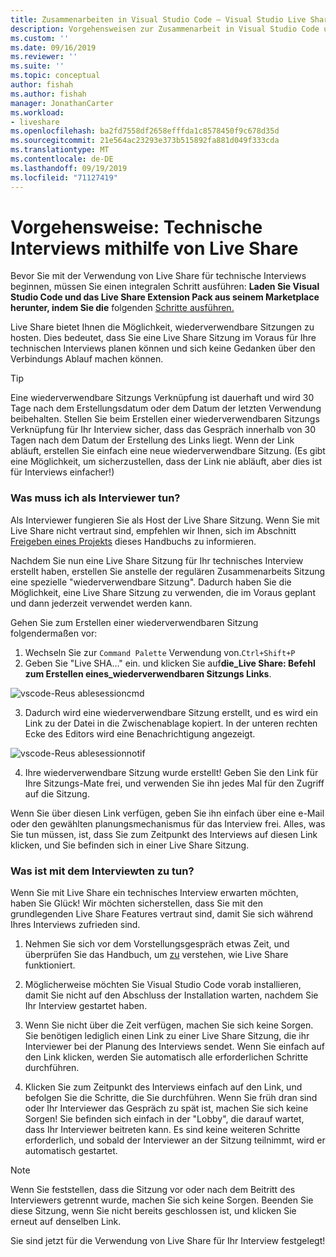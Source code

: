 ```yaml
---
title: Zusammenarbeiten in Visual Studio Code – Visual Studio Live Share | Microsoft-Dokumentation
description: Vorgehensweisen zur Zusammenarbeit in Visual Studio Code und Live Share
ms.custom: ''
ms.date: 09/16/2019
ms.reviewer: ''
ms.suite: ''
ms.topic: conceptual
author: fishah
ms.author: fishah
manager: JonathanCarter
ms.workload:
- liveshare
ms.openlocfilehash: ba2fd7558df2658efffda1c8578450f9c678d35d
ms.sourcegitcommit: 21e564ac23293e373b515892fa881d049f333cda
ms.translationtype: MT
ms.contentlocale: de-DE
ms.lasthandoff: 09/19/2019
ms.locfileid: "71127419"
---
```

<!--
Copyright © Microsoft Corporation
All rights reserved.
Creative Commons Attribution 4.0 License (International): https://creativecommons.org/licenses/by/4.0/legalcode
-->

# <a name="how-to-do-technical-interviews-using-live-share"></a>Vorgehensweise: Technische Interviews mithilfe von Live Share

Bevor Sie mit der Verwendung von Live Share für technische Interviews beginnen, müssen Sie einen integralen Schritt ausführen: **Laden Sie Visual Studio Code und das Live Share Extension Pack aus seinem Marketplace herunter, indem Sie die** folgenden [Schritte ausführen.](../use/vscode.md#Installation)

Live Share bietet Ihnen die Möglichkeit, wiederverwendbare Sitzungen zu hosten. Dies bedeutet, dass Sie eine Live Share Sitzung im Voraus für Ihre technischen Interviews planen können und sich keine Gedanken über den Verbindungs Ablauf machen können.

> [!TIP] 
>Eine wiederverwendbare Sitzungs Verknüpfung ist dauerhaft und wird 30 Tage nach dem Erstellungsdatum oder dem Datum der letzten Verwendung beibehalten. Stellen Sie beim Erstellen einer wiederverwendbaren Sitzungs Verknüpfung für Ihr Interview sicher, dass das Gespräch innerhalb von 30 Tagen nach dem Datum der Erstellung des Links liegt. Wenn der Link abläuft, erstellen Sie einfach eine neue wiederverwendbare Sitzung. (Es gibt eine Möglichkeit, um sicherzustellen, dass der Link nie abläuft, aber dies ist für Interviews einfacher!)

### <a name="what-to-do-as-an-interviewer"></a>**Was muss ich als Interviewer tun?**

Als Interviewer fungieren Sie als Host der Live Share Sitzung. Wenn Sie mit Live Share nicht vertraut sind, empfehlen wir Ihnen, sich im Abschnitt [Freigeben eines Projekts](../use/vscode.md) dieses Handbuchs zu informieren.

Nachdem Sie nun eine Live Share Sitzung für Ihr technisches Interview erstellt haben, erstellen Sie anstelle der regulären Zusammenarbeits Sitzung eine spezielle "wiederverwendbare Sitzung". Dadurch haben Sie die Möglichkeit, eine Live Share Sitzung zu verwenden, die im Voraus geplant und dann jederzeit verwendet werden kann.

Gehen Sie zum Erstellen einer wiederverwendbaren Sitzung folgendermaßen vor:

1. Wechseln Sie zur `Command Palette` Verwendung von.`Ctrl+Shift+P`
1. Geben Sie "Live SHA..." ein. und klicken Sie auf**die_Live Share: Befehl zum Erstellen eines_wiederverwendbaren Sitzungs Links**.

![vscode-Reus ablesessioncmd](../media/vscode-cmdpalette-createreusablelink.png)

3. Dadurch wird eine wiederverwendbare Sitzung erstellt, und es wird ein Link zu der Datei in die Zwischenablage kopiert. In der unteren rechten Ecke des Editors wird eine Benachrichtigung angezeigt.

![vscode-Reus ablesessionnotif](../media/vscode-notification-resuablesession.png)

4. Ihre wiederverwendbare Sitzung wurde erstellt! Geben Sie den Link für Ihre Sitzungs-Mate frei, und verwenden Sie ihn jedes Mal für den Zugriff auf die Sitzung.

Wenn Sie über diesen Link verfügen, geben Sie ihn einfach über eine e-Mail oder den gewählten planungsmechanismus für das Interview frei. Alles, was Sie tun müssen, ist, dass Sie zum Zeitpunkt des Interviews auf diesen Link klicken, und Sie befinden sich in einer Live Share Sitzung. 

### <a name="what-to-do-as-the-interviewee"></a>**Was ist mit dem Interviewten zu tun?**

Wenn Sie mit Live Share ein technisches Interview erwarten möchten, haben Sie Glück! Wir möchten sicherstellen, dass Sie mit den grundlegenden Live Share Features vertraut sind, damit Sie sich während Ihres Interviews zufrieden sind.

1. Nehmen Sie sich vor dem Vorstellungsgespräch etwas Zeit, und überprüfen Sie das Handbuch, um [zu](../use/vscode.md) verstehen, wie Live Share funktioniert.

1. Möglicherweise möchten Sie Visual Studio Code vorab installieren, damit Sie nicht auf den Abschluss der Installation warten, nachdem Sie Ihr Interview gestartet haben.

1. Wenn Sie nicht über die Zeit verfügen, machen Sie sich keine Sorgen. Sie benötigen lediglich einen Link zu einer Live Share Sitzung, die ihr Interviewer bei der Planung des Interviews sendet. Wenn Sie einfach auf den Link klicken, werden Sie automatisch alle erforderlichen Schritte durchführen.

1. Klicken Sie zum Zeitpunkt des Interviews einfach auf den Link, und befolgen Sie die Schritte, die Sie durchführen. Wenn Sie früh dran sind oder Ihr Interviewer das Gespräch zu spät ist, machen Sie sich keine Sorgen! Sie befinden sich einfach in der "Lobby", die darauf wartet, dass Ihr Interviewer beitreten kann. Es sind keine weiteren Schritte erforderlich, und sobald der Interviewer an der Sitzung teilnimmt, wird er automatisch gestartet.

>[!NOTE]
>Wenn Sie feststellen, dass die Sitzung vor oder nach dem Beitritt des Interviewers getrennt wurde, machen Sie sich keine Sorgen. Beenden Sie diese Sitzung, wenn Sie nicht bereits geschlossen ist, und klicken Sie erneut auf denselben Link.

Sie sind jetzt für die Verwendung von Live Share für Ihr Interview festgelegt! 
